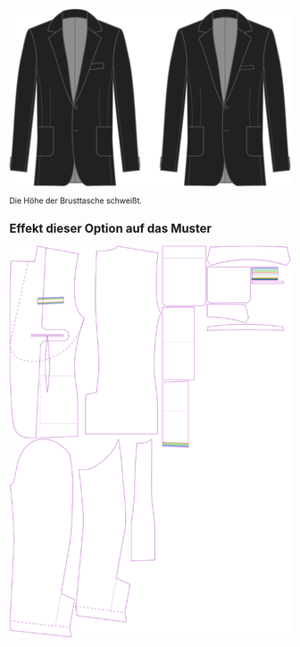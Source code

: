 
![Brusttasche Rahmengröße](chestpocketweltsize.svg)

Die Höhe der Brusttasche schweißt.



## Effekt dieser Option auf das Muster
![Dieses Bild zeigt den Effekt dieser Option, indem es mehrere Varianten überlagert, die einen anderen Wert für diese Option haben](jaeger_chestpocketweltsize_sample.svg "Effekt dieser Option auf das Muster")